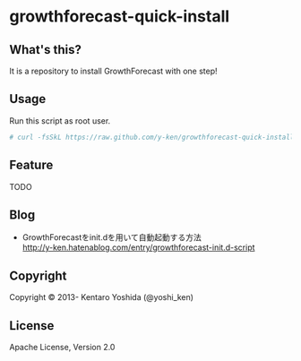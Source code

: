 growthforecast-quick-install
============================

## What's this?

It is a repository to install GrowthForecast with one step!

## Usage

Run this script as root user.
```bash
# curl -fsSkL https://raw.github.com/y-ken/growthforecast-quick-install/master/setup-growthforecast.sh | bash
```

## Feature

TODO

## Blog

* GrowthForecastをinit.dを用いて自動起動する方法  
http://y-ken.hatenablog.com/entry/growthforecast-init.d-script


## Copyright

Copyright © 2013- Kentaro Yoshida (@yoshi_ken)

## License

Apache License, Version 2.0
